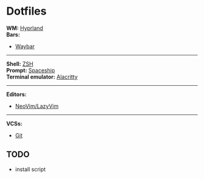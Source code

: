 # Dotfiles

**WM:** [Hyprland](./hypr)\
**Bars:**

- [Waybar](./waybar/)

---

**Shell:** [ZSH](./shell/zsh/README.md)\
**Prompt:** [Spaceship](./shell/spaceship/README.md)\
**Terminal emulator:** [Alacritty](./terminal/alacritty/README.md)

---

**Editors:**

- [NeoVim/LazyVim](./nvim/README.md)

---
**VCSs:**

- [Git](./git/gitconfig)

## TODO

- install script
